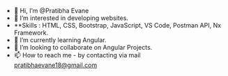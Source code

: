 - 👋 Hi, I’m @Pratibha Evane
- 👀 I’m interested in developing websites.
- **Skills : HTML, CSS, Bootstrap, JavaScript, VS Code, Postman API, Nx Framework.
- 🌱 I’m currently learning Angular.
- 💞️ I’m looking to collaborate on Angular Projects.
- 📫 How to reach me - by contacting via mail pratibhaevane18@gmail.com

<!---
PratibhaEvane/PratibhaEvane is a ✨ special ✨ repository because its `README.md` (this file) appears on your GitHub profile.
You can click the Preview link to take a look at your changes.
--->
